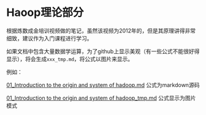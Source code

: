 # Haoop理论部分

根据炼数成金培训视频做的笔记，虽然该视频为2012年的，但是其原理讲得非常细致，建议作为入门课程进行学习。

如果文档中包含大量数据学运算，为了github上显示美观（有一些公式不能很好得显示），将会生成`xxx_tmp.md`，将公式以图片来显示。

例如：

[01_Introduction to the origin and system of hadoop.md](https://github.com/BoobooWei/booboo_hadoop/blob/master/01_theory/01_Introduction%20to%20the%20origin%20and%20system%20of%20hadoop.md) 公式为markdown源码

[01_Introduction to the origin and system of hadoop_tmp.md](https://github.com/BoobooWei/booboo_hadoop/blob/master/01_theory/01_Introduction%20to%20the%20origin%20and%20system%20of%20hadoop_tmp.md) 公式显示为图片模式
